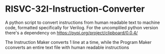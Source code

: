 # RISVC-32I-Instruction-Converter
A python script to convert instructions from human readable text to machine code, formatted specifically for Verilog.
For the uncompliled python version there's a dependency on https://pypi.org/project/clipboard/0.0.4/

The Instruction Maker converts 1 line at a time, while the Program Maker cconverts an entire text file with human readable instructions
